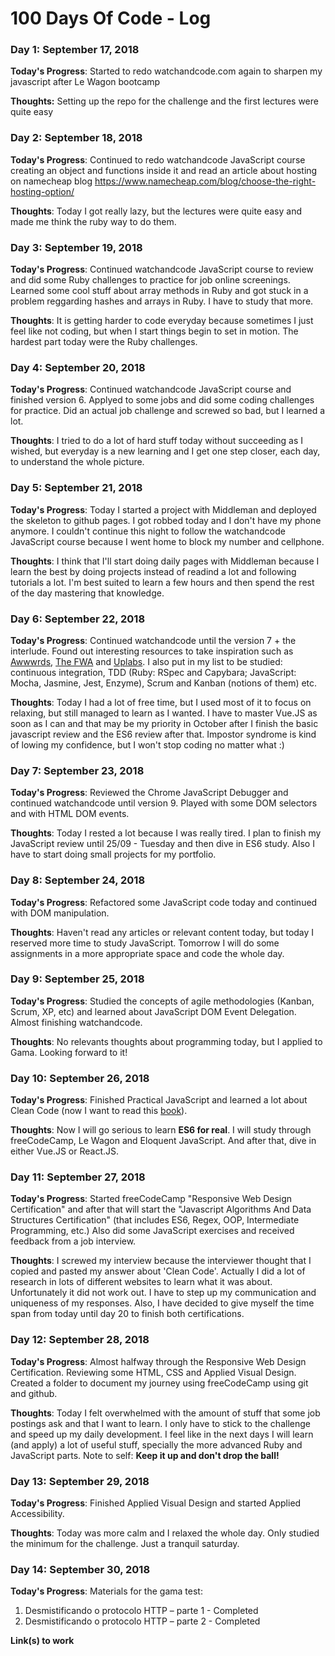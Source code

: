 # 100 Days Of Code - Log

### Day 1: September 17, 2018

**Today's Progress**: Started to redo watchandcode.com again to sharpen my javascript after Le Wagon bootcamp

**Thoughts:** Setting up the repo for the challenge and the first lectures were quite easy

### Day 2: September 18, 2018

**Today's Progress**: Continued to redo watchandcode JavaScript course creating an object and functions inside it and read an article about hosting on namecheap blog https://www.namecheap.com/blog/choose-the-right-hosting-option/

**Thoughts**: Today I got really lazy, but the lectures were quite easy and made me think the ruby way to do them.

### Day 3: September 19, 2018

**Today's Progress**: Continued watchandcode JavaScript course to review and did some Ruby challenges to practice for job online screenings. Learned some cool stuff about array methods in Ruby and got stuck in a problem reggarding hashes and arrays in Ruby. I have to study that more.

**Thoughts**: It is getting harder to code everyday because sometimes I just feel like not coding, but when I start things begin to set in motion. The hardest part today were the Ruby challenges.

### Day 4: September 20, 2018

**Today's Progress**: Continued watchandcode JavaScript course and finished version 6. Applyed to some jobs and did some coding challenges for practice. Did an actual job challenge and screwed so bad, but I learned a lot.

**Thoughts**: I tried to do a lot of hard stuff today without succeeding as I wished, but everyday is a new learning and I get one step closer, each day, to understand the whole picture.

### Day 5: September 21, 2018

**Today's Progress**: Today I started a project with Middleman and deployed the skeleton to github pages. I got robbed today and I don't have my phone anymore. I couldn't continue this night to follow the watchandcode JavaScript course because I went home to block my number and cellphone.

**Thoughts**: I think that I'll start doing daily pages with Middleman because I learn the best by doing projects instead of readind a lot and following tutorials a lot. I'm best suited to learn a few hours and then spend the rest of the day mastering that knowledge.

### Day 6: September 22, 2018

**Today's Progress**: Continued watchandcode until the version 7 + the interlude. Found out interesting resources to take inspiration such as [Awwwrds](https://www.awwwards.com/), [The FWA](https://thefwa.com/awards/page/1/) and [Uplabs](https://www.uplabs.com/posts/c/web/resources/landing). I also put in my list to be studied: continuous integration, TDD (Ruby: RSpec and Capybara; JavaScript: Mocha, Jasmine, Jest, Enzyme), Scrum and Kanban (notions of them) etc.

**Thoughts**: Today I had a lot of free time, but I used most of it to focus on relaxing, but still managed to learn as I wanted. I have to master Vue.JS as soon as I can and that may be my priority in October after I finish the basic javascript review and the ES6 review after that. Impostor syndrome is kind of lowing my confidence, but I won't stop coding no matter what :)

### Day 7: September 23, 2018

**Today's Progress**: Reviewed the Chrome JavaScript Debugger and continued watchandcode until version 9. Played with some DOM selectors and with HTML DOM events.

**Thoughts**: Today I rested a lot because I was really tired. I plan to finish my JavaScript review until 25/09 - Tuesday and then dive in ES6 study. Also I have to start doing small projects for my portfolio.

### Day 8: September 24, 2018

**Today's Progress**: Refactored some JavaScript code today and continued with DOM manipulation.

**Thoughts**: Haven't read any articles or relevant content today, but today I reserved more time to study JavaScript. Tomorrow I will do some assignments in a more appropriate space and code the whole day.

### Day 9: September 25, 2018

**Today's Progress**: Studied the concepts of agile methodologies (Kanban, Scrum, XP, etc) and learned about JavaScript DOM Event Delegation. Almost finishing watchandcode.

**Thoughts**: No relevants thoughts about programming today, but I applied to Gama. Looking forward to it!

### Day 10: September 26, 2018

**Today's Progress**: Finished Practical JavaScript and learned a lot about Clean Code (now I want to read this [book](https://www.amazon.com.br/Clean-Code-Handbook-Software-Craftsmanship/dp/0132350882)).

**Thoughts**: Now I will go serious to learn **ES6 for real**. I will study through freeCodeCamp, Le Wagon and Eloquent JavaScript. And after that, dive in either Vue.JS or React.JS.

### Day 11: September 27, 2018

**Today's Progress**: Started freeCodeCamp "Responsive Web Design Certification" and after that will start the "Javascript Algorithms And Data Structures Certification" (that includes ES6, Regex, OOP, Intermediate Programming, etc.) Also did some JavaScript exercises and received feedback from a job interview.

**Thoughts**: I screwed my interview because the interviewer thought that I copied and pasted my answer about 'Clean Code'. Actually I did a lot of research in lots of different websites to learn what it was about. Unfortunately it did not work out. I have to step up my communication and uniqueness of my responses. Also, I have decided to give myself the time span from today until day 20 to finish both certifications.

### Day 12: September 28, 2018

**Today's Progress**: Almost halfway through the Responsive Web Design Certification. Reviewing some HTML, CSS and Applied Visual Design. Created a folder to document my journey using freeCodeCamp using git and github.

**Thoughts**: Today I felt overwhelmed with the amount of stuff that some job postings ask and that I want to learn. I only have to stick to the challenge and speed up my daily development. I feel like in the next days I will learn (and apply) a lot of useful stuff, specially the more advanced Ruby and JavaScript parts. Note to self: **Keep it up and don't drop the ball!**

### Day 13: September 29, 2018

**Today's Progress**: Finished Applied Visual Design and started Applied Accessibility.

**Thoughts**: Today was more calm and I relaxed the whole day. Only studied the minimum for the challenge. Just a tranquil saturday.

### Day 14: September 30, 2018

**Today's Progress**: Materials for the gama test: 
1. Desmistificando o protocolo HTTP – parte 1 - Completed
2. Desmistificando o protocolo HTTP – parte 2 - Completed


**Link(s) to work**
